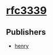 # [rfc3339](https://pypi.org/project/rfc3339)



## Publishers
- [henry](https://pypi.org/user/henry)

